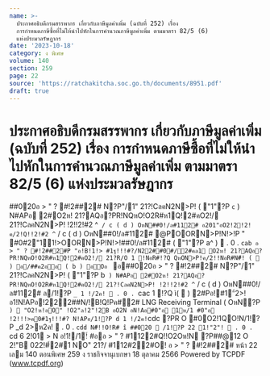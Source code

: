 ```yaml
---
name: >-
  ประกาศอธิบดีกรมสรรพากร เกี่ยวกับภาษีมูลค่าเพิ่ม (ฉบับที่ 252) เรื่อง
  การกำหนดภาษีซื้อที่ไม่ให้นำไปหักในการคำนวณภาษีมูลค่าเพิ่ม ตามมาตรา 82/5 (6)
  แห่งประมวลรัษฎากร
date: '2023-10-18'
category: ง พิเศษ
volume: 140
section: 259
page: 22
source: 'https://ratchakitcha.soc.go.th/documents/8951.pdf'
draft: true
---
```


# ประกาศอธิบดีกรมสรรพากร เกี่ยวกับภาษีมูลค่าเพิ่ม (ฉบับที่ 252) เรื่อง การกำหนดภาษีซื้อที่ไม่ให้นำไปหักในการคำนวณภาษีมูลค่าเพิ่ม ตามมาตรา 82/5 (6) แห่งประมวลรัษฎากร

##020อ > " ? #!2##2# N?P"/1" 21?!CลคN2N>P! ( "1"?P `c` ) N#APอ 2#O2ห! 21?AQอ?PR!NQหO!O2R#ห1Q!2#คO2!/ 21?!CลคN2N>P! !2!!2!#2 ^` / c ( d ) OหN##0!/ล#112# อ201"อO2!2!2!ค/2!Q!!2!#2 ^` / c ( d ) OหN##0!/ล#112# @POORN>P!N!>!P " #0#2"11!>OORN>P!N!>!##0!/ล#112# ( "1"?P a^ )  . 0 . `cab อ > " ? #!2##2#P "อ!B!1!> #1ฐ!!!#?/N22##0#/2#คล1 O2ห! 21?AQอ?PR!NQหO!O2R#ห1Q!2#คO2!/ 21?R/O 1 !NอR#!?Q QหON>P!ค/2!!NอR#N#็! (  ) อ/##ค2ออ ( b ) อOอ ` อ##020อ > " ? #!2##2# N?P"/1" 21?!CลคN2N>P! ( "1"?P b` ) N#APอ 2#O2ห! 21?AQอ?PR!NQหO!O2R#ห1Q!2#คO2!/ 21?!CลคN2N>P! !2!!2!#2 ^` / c ( d ) OหN##0!/ล#112# ล/1!?P `_ 1 !/2ค!  . 0 . `cac 1 !?Q ì(  ) 2#Pอ!#1"์2>!อ1!N!APอ!222##N/!B!Q!Pค#2# LNG Receiving Terminal ( OหN?P ` )  "O2!ห!อO" !O2"ล!2"!2B อO2N อN!Aอ#0"อ 1ห/1 #0"อ !2!!!>ค0#1ฐ!!!#? N!APอ/1!?P d 1 !/2ค! `cdc ?PR O #0O2!1QO!N/1!?P _d 2>ห2ค!  . 0 . `cdd N#็!!O!R# î ##020  /1!?P 22 1!"2"!  . 0 . `cd 6 2!01 > N อ!1!/1!์ #ออ > " ? #1122#Q!!O2Oห!N ?P##@12 O 2!"B 022!#์2#1 NO" 21?/ #112#22#O! อ > " ? #!2##2# หน้า 22 เลม 140 ตอนพิเศษ 259 ง ราชกิจจานุเบกษา 18 ตุลาคม 2566 Powered by TCPDF (www.tcpdf.org)
